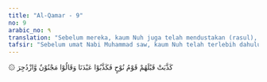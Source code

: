 ```yaml
---
title: "Al-Qamar - 9"
no: 9
arabic_no: ٩
translation: "Sebelum mereka, kaum Nuh juga telah mendustakan (rasul), maka mereka mendustakan hamba Kami (Nuh) dan mengatakan, “Dia orang gila!” Lalu diusirnya dengan ancaman. "
tafsir: "Sebelum umat Nabi Muhammad saw, kaum Nuh telah terlebih dahulu mendustakan kerasulan Nabi Nuh. Mereka mendustakan kerasulan Nabi Nuh bahkan mereka menuduhnya gila serta mengancam dan menakut-nakuti Nabi Nuh supaya menghentikan dakwahnya, jika tidak mereka akan merajamnya."
---
```


۞ كَذَّبَتْ قَبْلَهُمْ قَوْمُ نُوْحٍ فَكَذَّبُوْا عَبْدَنَا وَقَالُوْا مَجْنُوْنٌ وَّازْدُجِرَ
